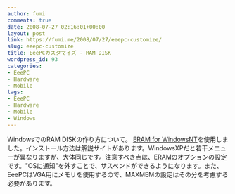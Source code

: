 ```yaml
---
author: fumi
comments: true
date: 2008-07-27 02:16:01+00:00
layout: post
link: https://fumi.me/2008/07/27/eeepc-customize/
slug: eeepc-customize
title: EeePCカスタマイズ - RAM DISK
wordpress_id: 93
categories:
- EeePC
- Hardware
- Mobile
tags:
- EeePC
- Hardware
- Mobile
- Windows
---
```


WindowsでのRAM DISKの作り方について。
[ERAM for WindowsNT](http://hp.vector.co.jp/authors/VA000363/)を使用しました。インストール方法は解説サイトがあります。WindowsXPだと若干メニューが異なりますが、大体同じです。注意すべき点は、ERAMのオプションの設定です。"OSに通知"を外すことで、サスペンドができるようになります。また、EeePCはVGA用にメモリを使用するので、MAXMEMの設定はその分を考慮する必要があります。
